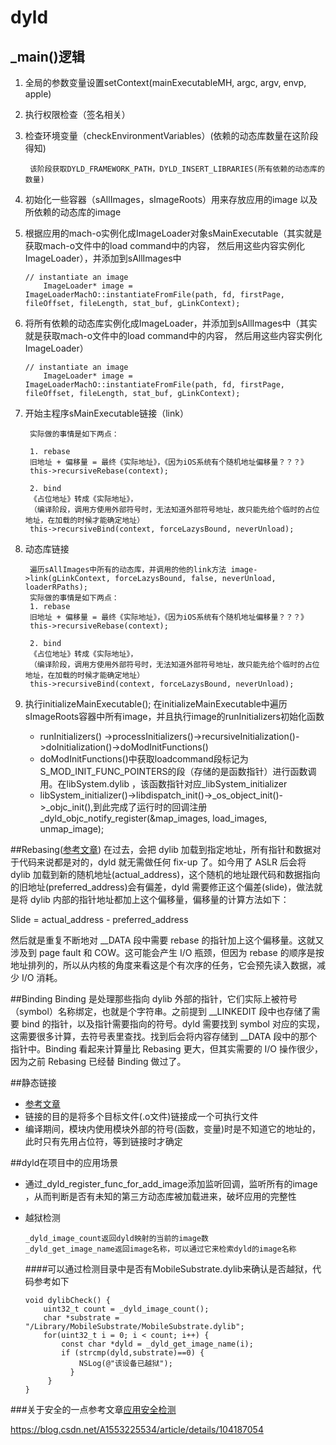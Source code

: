 # dyld
## _main()逻辑
1. 全局的参数变量设置setContext(mainExecutableMH, argc, argv, envp, apple)
2. 执行权限检查（签名相关）
3. 检查环境变量（checkEnvironmentVariables）(依赖的动态库数量在这阶段得知)
	
		该阶段获取DYLD_FRAMEWORK_PATH，DYLD_INSERT_LIBRARIES(所有依赖的动态库的数量)
4. 初始化一些容器（sAllImages，sImageRoots）用来存放应用的image 以及所依赖的动态库的image
5. 根据应用的mach-o实例化成ImageLoader对象sMainExecutable（其实就是获取mach-o文件中的load command中的内容，
	然后用这些内容实例化ImageLoader），并添加到sAllImages中
	
	```
	// instantiate an image
		ImageLoader* image = ImageLoaderMachO::instantiateFromFile(path, fd, firstPage, fileOffset, fileLength, stat_buf, gLinkContext);
	```
	
6.  将所有依赖的动态库实例化成ImageLoader，并添加到sAllImages中（其实就是获取mach-o文件中的load command中的内容，
	然后用这些内容实例化ImageLoader）
	
	```
	// instantiate an image
		ImageLoader* image = ImageLoaderMachO::instantiateFromFile(path, fd, firstPage, fileOffset, fileLength, stat_buf, gLinkContext);
	```
7. 开始主程序sMainExecutable链接（link） 

		实际做的事情是如下两点：
		
		1. rebase
		旧地址 + 偏移量 = 最终《实际地址》，《因为iOS系统有个随机地址偏移量？？？》
		this->recursiveRebase(context);
			  
		2. bind
		《占位地址》转成《实际地址》，
		（编译阶段，调用方使用外部符号时，无法知道外部符号地址，故只能先给个临时的占位地址，在加载的时候才能确定地址）
		this->recursiveBind(context, forceLazysBound, neverUnload);

8. 动态库链接
	
		遍历sAllImages中所有的动态库，并调用的他的link方法 image->link(gLinkContext, forceLazysBound, false, neverUnload, loaderRPaths);
		实际做的事情是如下两点：
		1. rebase
		旧地址 + 偏移量 = 最终《实际地址》，《因为iOS系统有个随机地址偏移量？？？》
		this->recursiveRebase(context);
			  
		2. bind
		《占位地址》转成《实际地址》，
		（编译阶段，调用方使用外部符号时，无法知道外部符号地址，故只能先给个临时的占位地址，在加载的时候才能确定地址）
		this->recursiveBind(context, forceLazysBound, neverUnload);


9. 执行initializeMainExecutable(); 在initializeMainExecutable中遍历sImageRoots容器中所有image，并且执行image的runInitializers初始化函数
	* runInitializers() ->processInitializers()->recursiveInitialization()->doInitialization()->doModInitFunctions()
	* doModInitFunctions()中获取loadcommand段标记为S_MOD_INIT_FUNC_POINTERS的段（存储的是函数指针）进行函数调用。在libSystem.dylib ，该函数指针对应_libSystem_initializer
	* libSystem_initializer()->libdispatch_init()->_os_object_init()->_objc_init(),到此完成了运行时的回调注册_dyld_objc_notify_register(&map_images, load_images, unmap_image);



##Rebasing([参考文章](http://yulingtianxia.com/blog/2016/10/30/Optimizing-App-Startup-Time/))
在过去，会把 dylib 加载到指定地址，所有指针和数据对于代码来说都是对的，dyld 就无需做任何 fix-up 了。如今用了 ASLR 后会将 dylib 加载到新的随机地址(actual_address)，这个随机的地址跟代码和数据指向的旧地址(preferred_address)会有偏差，dyld 需要修正这个偏差(slide)，做法就是将 dylib 内部的指针地址都加上这个偏移量，偏移量的计算方法如下：

Slide = actual_address - preferred_address

然后就是重复不断地对 __DATA 段中需要 rebase 的指针加上这个偏移量。这就又涉及到 page fault 和 COW。这可能会产生 I/O 瓶颈，但因为 rebase 的顺序是按地址排列的，所以从内核的角度来看这是个有次序的任务，它会预先读入数据，减少 I/O 消耗。

##Binding
Binding 是处理那些指向 dylib 外部的指针，它们实际上被符号（symbol）名称绑定，也就是个字符串。之前提到 __LINKEDIT 段中也存储了需要 bind 的指针，以及指针需要指向的符号。dyld 需要找到 symbol 对应的实现，这需要很多计算，去符号表里查找。找到后会将内容存储到 __DATA 段中的那个指针中。Binding 看起来计算量比 Rebasing 更大，但其实需要的 I/O 操作很少，因为之前 Rebasing 已经替 Binding 做过了。

##静态链接
* [参考文章](https://juejin.cn/post/6844903912198127623)
* 链接的目的是将多个目标文件(.o文件)链接成一个可执行文件 
* 编译期间，模块内使用模块外部的符号(函数，变量)时是不知道它的地址的，此时只有先用占位符，等到链接时才确定

##dyld在项目中的应用场景
* 通过_dyld_register_func_for_add_image添加监听回调，监听所有的image ，从而判断是否有未知的第三方动态库被加载进来，破坏应用的完整性

* 越狱检测

    ```
    _dyld_image_count返回dyld映射的当前的image数
    _dyld_get_image_name返回image名称，可以通过它来检索dyld的image名称
    ```
    ####可以通过检测目录中是否有MobileSubstrate.dylib来确认是否越狱，代码参考如下
    ```
    void dylibCheck() {
        uint32_t count = _dyld_image_count();
        char *substrate = "/Library/MobileSubstrate/MobileSubstrate.dylib";
        for(uint32_t i = 0; i < count; i++) {
            const char *dyld = _dyld_get_image_name(i);
            if (strcmp(dyld,substrate)==0) { 
                NSLog(@"该设备已越狱"); 
              }
         } 
    }
    ```
    
###关于安全的一点参考文章[应用安全检测](https://hello-sherlock.github.io/2017/03/22/eight-Blog/)

https://blog.csdn.net/A1553225534/article/details/104187054
